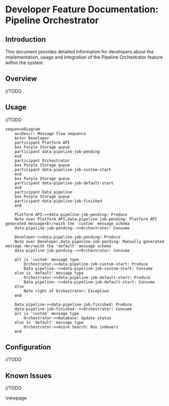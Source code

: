 # Developer Feature Documentation: Pipeline Orchestrator

## Introduction

This document provides detailed information for developers about the implementation, usage and integration of the Pipeline Orchestrator feature within the system.

## Overview

//TODO

## Usage

//TODO

```mermaid
sequenceDiagram
    accDescr: Message flow sequence
    Actor Developer
    participant Platform API
    box Purple Storage queue
    participant data-pipeline-job-pending
    end
    participant Orchestrator
    box Purple Storage queue
    participant data-pipeline-job-custom-start
    end
    box Purple Storage queue
    participant data-pipeline-job-default-start
    end
    participant Data pipeline
    box Purple Storage queue    
    participant data-pipeline-job-finished
    end

    Platform API->>data-pipeline-job-pending: Produce
    Note over Platform API,data-pipeline-job-pending: Platform API generated message<br/>with the 'custom' message schema
    data-pipeline-job-pending-->>Orchestrator: Consume
    
    Developer->>data-pipeline-job-pending: Produce
    Note over Developer,data-pipeline-job-pending: Manually generated message <br/>with the 'default' message schema
    data-pipeline-job-pending-->>Orchestrator: Consume

    alt is 'custom' message type
        Orchestrator->>data-pipeline-job-custom-start: Produce
        Data pipeline-->>data-pipeline-job-custom-start: Consume
    else is 'default' message type
        Orchestrator->>data-pipeline-job-default-start: Produce
        Data pipeline-->>data-pipeline-job-default-start: Consume
    else
        Note right of Orchestrator: Exception
    end

    Data pipeline->>data-pipeline-job-finished: Produce
    data-pipeline-job-finished-->>Orchestrator: Consume
    alt is 'custom' message type
        Orchestrator->>Database: Update status
    else is 'default' message type
        Orchestrator->>Azure Search: Run indexers
    end
```

## Configuration

//TODO

## Known Issues

//TODO

<!-- Leave the rest of this page blank -->
\newpage
